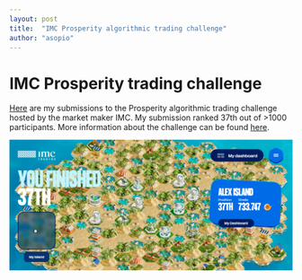```yaml
---
layout: post
title:  "IMC Prosperity algorithmic trading challenge"
author: "asopio"
---
```


# IMC Prosperity trading challenge

[Here](https://github.com/asopio/imc-prosperity-challenge) are my submissions to the Prosperity algorithmic trading challenge hosted by the market maker IMC. My submission ranked 37th out of >1000 participants. More information about the challenge can be found [here](https://prosperity.imc.com/).

![result screen](https://github.com/asopio/imc-prosperity-challenge/blob/main/result.png)

